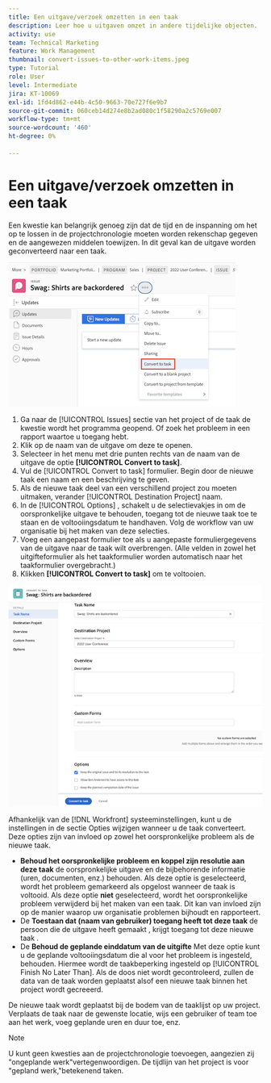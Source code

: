 ```yaml
---
title: Een uitgave/verzoek omzetten in een taak
description: Leer hoe u uitgaven omzet in andere tijdelijke objecten.
activity: use
team: Technical Marketing
feature: Work Management
thumbnail: convert-issues-to-other-work-items.jpeg
type: Tutorial
role: User
level: Intermediate
jira: KT-10069
exl-id: 1fd4d862-e44b-4c50-9663-70e727f6e9b7
source-git-commit: 060ceb14d274e8b2ad080c1f58290a2c5769e007
workflow-type: tm+mt
source-wordcount: '460'
ht-degree: 0%

---
```


# Een uitgave/verzoek omzetten in een taak

Een kwestie kan belangrijk genoeg zijn dat de tijd en de inspanning om het op te lossen in de projectchronologie moeten worden rekenschap gegeven en de aangewezen middelen toewijzen. In dit geval kan de uitgave worden geconverteerd naar een taak.

![Een afbeelding van de [!UICONTROL Convert to Task] optie van een uitgave in [!UICONTROL Workfront].](assets/15-convert-issue-to-task-menu-option.png)

1. Ga naar de [!UICONTROL Issues] sectie van het project of de taak de kwestie wordt het programma geopend. Of zoek het probleem in een rapport waartoe u toegang hebt.
1. Klik op de naam van de uitgave om deze te openen.
1. Selecteer in het menu met drie punten rechts van de naam van de uitgave de optie **[!UICONTROL Convert to task]**.
1. Vul de [!UICONTROL Convert to task] formulier. Begin door de nieuwe taak een naam en een beschrijving te geven.
1. Als de nieuwe taak deel van een verschillend project zou moeten uitmaken, verander [!UICONTROL Destination Project] naam.
1. In de [!UICONTROL Options] , schakelt u de selectievakjes in om de oorspronkelijke uitgave te behouden, toegang tot de nieuwe taak toe te staan en de voltooiingsdatum te handhaven. Volg de workflow van uw organisatie bij het maken van deze selecties.
1. Voeg een aangepast formulier toe als u aangepaste formuliergegevens van de uitgave naar de taak wilt overbrengen. (Alle velden in zowel het uitgifteformulier als het taakformulier worden automatisch naar het taakformulier overgebracht.)
1. Klikken **[!UICONTROL Convert to task]** om te voltooien.

![Een afbeelding van de [!UICONTROL Convert to Task] vorm van een uitgifte in [!UICONTROL Workfront].](assets/16-convert-to-task-options.png)

Afhankelijk van de [!DNL Workfront] systeeminstellingen, kunt u de instellingen in de sectie Opties wijzigen wanneer u de taak converteert. Deze opties zijn van invloed op zowel het oorspronkelijke probleem als de nieuwe taak.

* **Behoud het oorspronkelijke probleem en koppel zijn resolutie aan deze taak** de oorspronkelijke uitgave en de bijbehorende informatie (uren, documenten, enz.) behouden. Als deze optie is geselecteerd, wordt het probleem gemarkeerd als opgelost wanneer de taak is voltooid. Als deze optie **niet** geselecteerd, wordt het oorspronkelijke probleem verwijderd bij het maken van een taak. Dit kan van invloed zijn op de manier waarop uw organisatie problemen bijhoudt en rapporteert.
* De **Toestaan dat (naam van gebruiker) toegang heeft tot deze taak** de persoon die de uitgave heeft gemaakt , krijgt toegang tot deze nieuwe taak .
* De **Behoud de geplande einddatum van de uitgifte** Met deze optie kunt u de geplande voltooiingsdatum die al voor het probleem is ingesteld, behouden. Hiermee wordt de taakbeperking ingesteld op [!UICONTROL Finish No Later Than]. Als de doos niet wordt gecontroleerd, zullen de data van de taak worden geplaatst alsof een nieuwe taak binnen het project wordt gecreeerd.

De nieuwe taak wordt geplaatst bij de bodem van de taaklijst op uw project. Verplaats de taak naar de gewenste locatie, wijs een gebruiker of team toe aan het werk, voeg geplande uren en duur toe, enz.

>[!NOTE]
>
>U kunt geen kwesties aan de projectchronologie toevoegen, aangezien zij &quot;ongeplande werk&quot;vertegenwoordigen. De tijdlijn van het project is voor &quot;gepland werk,&quot;betekenend taken.


